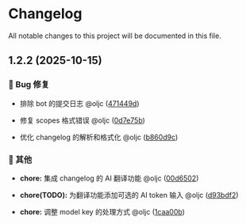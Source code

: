 # Changelog

All notable changes to this project will be documented in this file.

## 1.2.2 (2025-10-15)

### 🐛 Bug 修复

* 排除 bot 的提交日志 @oljc ([471449d](https://github.com/oljc/release/commit/471449de65281e974a6de971795505acb3174d95))

* 修复 scopes 格式错误 @oljc ([0d7e75b](https://github.com/oljc/release/commit/0d7e75b4d2d8fd20106ce74a463c27a065339cf3))

* 优化 changelog 的解析和格式化 @oljc ([b860d9c](https://github.com/oljc/release/commit/b860d9cb34295d12d4e020aabcdd9bbdec2891f5))

### 🔧 其他

* **chore:** 集成 changelog 的 AI 翻译功能 @oljc ([00d6502](https://github.com/oljc/release/commit/00d650261025170ed82254d1764b3227764846dc))

* **chore(TODO):** 为翻译功能添加可选的 AI token 输入 @oljc ([d93bdf2](https://github.com/oljc/release/commit/d93bdf2bc5183dbc74a2584b7f485c2e1cc35914))

* **chore:** 调整 model key 的处理方式 @oljc ([1caa00b](https://github.com/oljc/release/commit/1caa00be94c2fe443ee42942ba63c8b5d2f16cc0))
